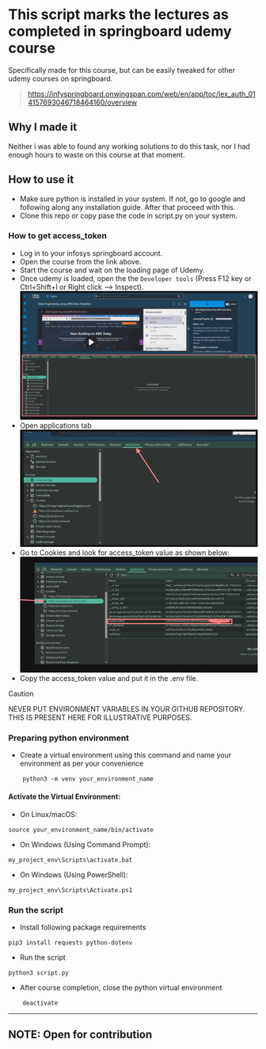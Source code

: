 # This script marks the lectures as completed in springboard udemy course

Specifically made for this course, but can be easily tweaked for other udemy courses on springboard.

> https://infyspringboard.onwingspan.com/web/en/app/toc/lex_auth_014157693046718464160/overview

## Why I made it

Neither i was able to found any working solutions to do this task, nor I had enough hours to waste on this course at that moment.

## How to use it

- Make sure python is installed in your system. If not, go to google and following along any installation guide. After that proceed with this.
- Clone this repo or copy pase the code in script.py on your system.

### How to get access_token

- Log in to your infosys springboard account.
- Open the course from the link above.
- Start the course and wait on the loading page of Udemy.
- Once udemy is loaded, open the the `Developer tools` (Press F12 key or Ctrl+Shift+I or Right click --> Inspect).![alt text](assets/image-1.png)
- Open applications tab![alt text](assets/image-2.png)
- Go to Cookies and look for access_token value as shown below:![alt text](assets/image-3.png)
- Copy the access_token value and put it in the .env file.

> [!CAUTION]
> NEVER PUT ENVIRONMENT VARIABLES IN YOUR GITHUB REPOSITORY. THIS IS PRESENT HERE FOR ILLUSTRATIVE PURPOSES.

### Preparing python environment

- Create a virtual environment using this command and name your environment as per your convenience

```console
    python3 -m venv your_environment_name
```

#### Activate the Virtual Environment:

- On Linux/macOS:

```console
source your_environment_name/bin/activate
```

- On Windows (Using Command Prompt):

```console
my_project_env\Scripts\activate.bat
```

- On Windows (Using PowerShell):

```console
my_project_env\Scripts\Activate.ps1
```

### Run the script

- Install following package requirements

```console
pip3 install requests python-dotenv
```

- Run the script

```console
python3 script.py
```

- After course completion, close the python virtual environment

```console
    deactivate
```

---

## NOTE: Open for contribution
